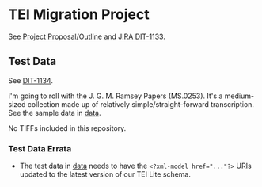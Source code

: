# TEI Migration Project #

See [Project Proposal/Outline](https://wiki.lib.utk.edu/display/DLP/Proposal%3A+Start+Migration+of+TEI+collections+to+Exist+and+TEI+Publisher) and [JIRA DIT-1133](https://jira.lib.utk.edu/browse/DIT-1133).

## Test Data ##

See [DIT-1134](https://jira.lib.utk.edu/browse/DIT-1134).

I'm going to roll with the J. G. M. Ramsey Papers (MS.0253). It's a medium-sized collection made up of relatively simple/straight-forward transcription. See the sample data in [data](./data).

No TIFFs included in this repository.

### Test Data Errata ###

* The test data in [data](./data) needs to have the `<?xml-model href="..."?>` URIs updated to the latest version of our TEI Lite schema.

